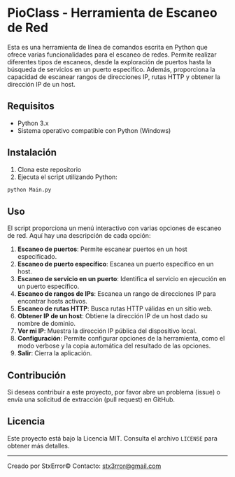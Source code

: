 # PioClass - Herramienta de Escaneo de Red

Esta es una herramienta de línea de comandos escrita en Python que ofrece varias funcionalidades para el escaneo de redes. Permite realizar diferentes tipos de escaneos, desde la exploración de puertos hasta la búsqueda de servicios en un puerto específico. 
Además, proporciona la capacidad de escanear rangos de direcciones IP, rutas HTTP y obtener la dirección IP de un host.

## Requisitos

- Python 3.x
- Sistema operativo compatible con Python (Windows)

## Instalación

1. Clona este repositorio
2. Ejecuta el script utilizando Python:

```bash
python Main.py
```

## Uso

El script proporciona un menú interactivo con varias opciones de escaneo de red. Aquí hay una descripción de cada opción:

1. **Escaneo de puertos**: Permite escanear puertos en un host especificado.
2. **Escaneo de puerto específico**: Escanea un puerto específico en un host.
3. **Escaneo de servicio en un puerto**: Identifica el servicio en ejecución en un puerto específico.
4. **Escaneo de rangos de IPs**: Escanea un rango de direcciones IP para encontrar hosts activos.
5. **Escaneo de rutas HTTP**: Busca rutas HTTP válidas en un sitio web.
6. **Obtener IP de un host**: Obtiene la dirección IP de un host dado su nombre de dominio.
7. **Ver mi IP**: Muestra la dirección IP pública del dispositivo local.
8. **Configuración**: Permite configurar opciones de la herramienta, como el modo verbose y la copia automática del resultado de las opciones.
9. **Salir**: Cierra la aplicación.

## Contribución

Si deseas contribuir a este proyecto, por favor abre un problema (issue) o envía una solicitud de extracción (pull request) en GitHub.

## Licencia

Este proyecto está bajo la Licencia MIT. Consulta el archivo `LICENSE` para obtener más detalles.

---

Creado por StxError©
Contacto: stx3rror@gmail.com

